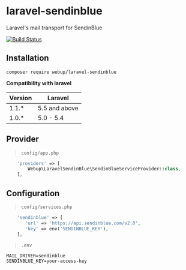 # laravel-sendinblue

Laravel's mail transport for SendinBlue

[![Build Status](https://travis-ci.org/agence-webup/laravel-sendinblue.svg?branch=master)](https://travis-ci.org/agence-webup/laravel-sendinblue)

## Installation

```shell
composer require webup/laravel-sendinblue
```

**Compatibility with laravel**

| Version       | Laravel       |
| ------------- | ------------- |
| 1.1.*         | 5.5 and above |
| 1.0.*         | 5.0 - 5.4     |


## Provider

> `config/app.php`

```php
    'providers' => [
        Webup\LaravelSendinBlue\SendinBlueServiceProvider::class,
    ],
```

## Configuration

> `config/services.php`

```php
    'sendinblue' => [
       'url' => 'https://api.sendinblue.com/v2.0',
       'key' => env('SENDINBLUE_KEY'),
    ],
```

> `.env`

```
MAIL_DRIVER=sendinblue
SENDINBLUE_KEY=your-access-key
```
